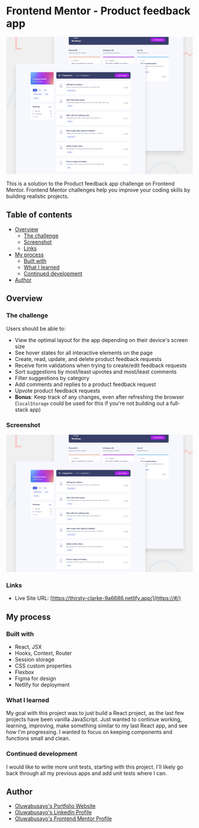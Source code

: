 # Frontend Mentor - Product feedback app

![Design preview for the Product feedback app coding challenge](./preview.jpg)

This is a solution to the Product feedback app challenge on Frontend Mentor. Frontend Mentor challenges help you improve your coding skills by building realistic projects.

## Table of contents

-   [Overview](#overview)
    -   [The challenge](#the-challenge)
    -   [Screenshot](#screenshot)
    -   [Links](#links)
-   [My process](#my-process)
    -   [Built with](#built-with)
    -   [What I learned](#what-i-learned)
    -   [Continued development](#continued-development)
-   [Author](#author)

## Overview

### The challenge

Users should be able to:

-   View the optimal layout for the app depending on their device's screen size
-   See hover states for all interactive elements on the page
-   Create, read, update, and delete product feedback requests
-   Receive form validations when trying to create/edit feedback requests
-   Sort suggestions by most/least upvotes and most/least comments
-   Filter suggestions by category
-   Add comments and replies to a product feedback request
-   Upvote product feedback requests
-   **Bonus**: Keep track of any changes, even after refreshing the browser (`localStorage` could be used for this if you're not building out a full-stack app)

### Screenshot

![Design preview for the Product feedback app coding challenge](./preview.jpg)

### Links

-   Live Site URL: [https://thirsty-clarke-9a6686.netlify.app/](https://#/)

## My process

### Built with

-   React, JSX
-   Hooks, Context, Router
-   Session storage
-   CSS custom properties
-   Flexbox
-   Figma for design
-   Netlify for deployment

### What I learned

My goal with this project was to just build a React project, as the last few projects have been vanilla JavaScript. Just wanted to continue working, learning, improving, make something similar to my last React app, and see how I'm progressing. I wanted to focus on keeping components and functions small and clean.

### Continued development

I would like to write more unit tests, starting with this project. I'll likely go back through all my previous apps and add unit tests where I can.

## Author

-   [Oluwabusayo's Portfolio Website](https://www.tropicolx.com)
-   [Oluwabusayo's LinkedIn Profile](https://www.linkedin.com/in/oluwabusayojacobs)
-   [Oluwabusayo's Frontend Mentor Profile](https://www.frontendmentor.io/profile/tropicolx)
